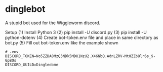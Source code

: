 # dinglebot
A stupid bot used for the Wiggleworm discord.

Setup
 (1) Install Python 3
 (2) pip install -U discord.py
 (3) pip install -U python-dotenv
 (4) Create bot-token.env file and place in same directory as bot.py
 (5) Fill out bot-token.env like the example shown


    # .env
    DISCORD_TOKEN=No5ZZDA0MzQ3NDk5MDU1NzU2.X46NbQ.AdnLZRV-Mt0ZZb8lr6s_9-GpBOs
    DISCORD_GUILD=Dingledome
